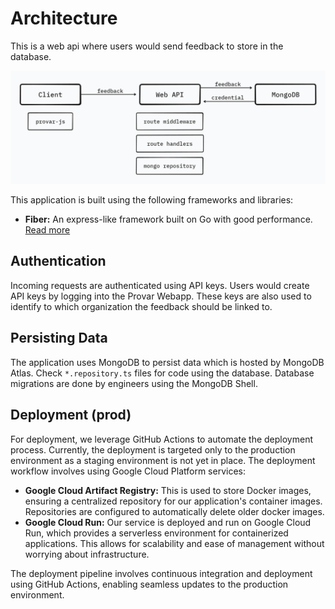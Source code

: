 # Architecture

This is a web api where users would send feedback to store in the database.

![Client to Database](./images/client-to-database-flow.png)

This application is built using the following frameworks and libraries:

- **Fiber:** An express-like framework built on Go with good performance. [Read more](https://gofiber.io)

## Authentication

Incoming requests are authenticated using API keys. Users would create API keys by logging into the Provar Webapp. These keys are also used to identify to which organization the feedback should be linked to.

## Persisting Data

The application uses MongoDB to persist data which is hosted by MongoDB Atlas. Check `*.repository.ts` files for code using the database. Database migrations are done by engineers using the MongoDB Shell.

## Deployment (prod)

For deployment, we leverage GitHub Actions to automate the deployment process. Currently, the deployment is targeted only to the production environment as a staging environment is not yet in place. The deployment workflow involves using Google Cloud Platform services:

- **Google Cloud Artifact Registry:** This is used to store Docker images, ensuring a centralized repository for our application's container images. Repositories are configured to automatically delete older docker images.
- **Google Cloud Run:** Our service is deployed and run on Google Cloud Run, which provides a serverless environment for containerized applications. This allows for scalability and ease of management without worrying about infrastructure.

The deployment pipeline involves continuous integration and deployment using GitHub Actions, enabling seamless updates to the production environment.

